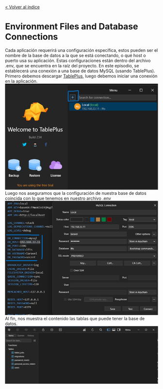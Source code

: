 [< Volver al índice](/docs/readme.md)

#  Environment Files and Database Connections
Cada aplicación requerirá una configuración específica, estos pueden ser el nombre de la base de datos a la que se está conectando, o qué host o puerto usa su aplicación. Estas configuraciones están dentro del archivo .env, que se encuentra en la raíz del proyecto. En este episodio, se establecerá una conexión a una base de datos MySQL (usando TablePlus). Primero debemos descargar [TablePlus](https://tableplus.com/download), luego debemos iniciar una conexión en la aplicación.
\
![image](./images/nueva%20conexion.png "Conexión")
\
Luego nos aseguramos que la configuración de nuestra base de datos coincida con lo que tenemos en nuestro archivo .env
![image](./images/configuracion%20database.png "Configuración Base de Datos")
\
Al fin, nos muestra el contenido las tablas que puede tener la base de datos. 
![image](./images/contenido%20bd%20ep17.png "Contenido de las tablas")

